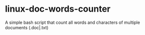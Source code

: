 # linux-doc-words-counter
A simple bash script that count all words and characters of multiple documents (.doc|.txt)
